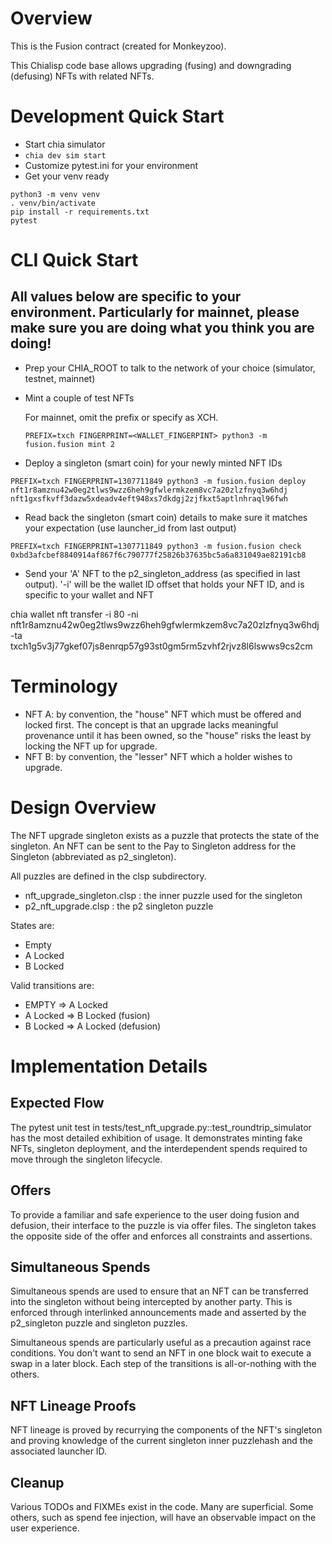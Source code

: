 # Overview

This is the Fusion contract (created for Monkeyzoo).

This Chialisp code base allows upgrading (fusing) and downgrading (defusing) NFTs with related NFTs. 

# Development Quick Start

* Start chia simulator
*   `chia dev sim start`
* Customize pytest.ini for your environment
* Get your venv ready

```
python3 -m venv venv
. venv/bin/activate
pip install -r requirements.txt
pytest
```

# CLI Quick Start

## All values below are specific to your environment. Particularly for mainnet, please make sure you are doing what you think you are doing!

* Prep your CHIA_ROOT to talk to the network of your choice (simulator, testnet, mainnet)
* Mint a couple of test NFTs

  For mainnet, omit the prefix or specify as XCH.

  ```
  PREFIX=txch FINGERPRINT=<WALLET_FINGERPINT> python3 -m fusion.fusion mint 2
  ```

* Deploy a singleton (smart coin) for your newly minted NFT IDs

```
PREFIX=txch FINGERPRINT=1307711849 python3 -m fusion.fusion deploy nft1r8amznu42w0eg2tlws9wzz6heh9gfwlermkzem8vc7a20zlzfnyq3w6hdj nft1gxsfkvff3dazw5xdeadv4eft948xs7dkdgj2zjfkxt5aptlnhraql96fwh
```

* Read back the singleton (smart coin) details to make sure it matches your expectation (use launcher_id from last output)

```
PREFIX=txch FINGERPRINT=1307711849 python3 -m fusion.fusion check 0xbd3afcbef8840914af867f6c790777f25826b37635bc5a6a831049ae82191cb8
```

* Send your 'A' NFT to the p2_singleton_address (as specified in last output). '-i' will be the wallet ID offset that holds your NFT ID, and is specific to your wallet and NFT

chia wallet nft transfer -i 80 -ni nft1r8amznu42w0eg2tlws9wzz6heh9gfwlermkzem8vc7a20zlzfnyq3w6hdj -ta txch1g5v3j77gkef07js8enrqp57g93st0gm5rm5zvhf2rjvz8l6lswws9cs2cm


# Terminology

- NFT A: by convention, the "house" NFT which must be offered and locked first. The concept is that an upgrade lacks meaningful provenance until it has been owned, so the "house" risks the least by locking the NFT up for upgrade.
- NFT B: by convention, the "lesser" NFT which a holder wishes to upgrade.

# Design Overview

The NFT upgrade singleton exists as a puzzle that protects the state of the singleton. An NFT can be sent to the Pay to Singleton address for the Singleton (abbreviated as p2_singleton). 

All puzzles are defined in the clsp subdirectory.

- nft_upgrade_singleton.clsp : the inner puzzle used for the singleton
- p2_nft_upgrade.clsp : the p2 singleton puzzle

States are:

- Empty
- A Locked
- B Locked

Valid transitions are:

- EMPTY => A Locked
- A Locked => B Locked (fusion)
- B Locked => A Locked (defusion)

# Implementation Details

## Expected Flow

The pytest unit test in tests/test_nft_upgrade.py::test_roundtrip_simulator has the most detailed exhibition of usage. It demonstrates minting fake NFTs, singleton deployment, and the interdependent spends required to move through the singleton lifecycle.

## Offers 

To provide a familiar and safe experience to the user doing fusion and defusion, their interface to the puzzle is via offer files. The singleton takes the opposite side of the offer and enforces all constraints and assertions.

## Simultaneous Spends

Simultaneous spends are used to ensure that an NFT can be transferred into the singleton without being intercepted by another party.
This is enforced through interlinked announcements made and asserted by the p2_singleton puzzle and singleton puzzles.

Simultaneous spends are particularly useful as a precaution against race conditions. You don't want to send an NFT in one block wait to execute a swap in a later block. Each step of the transitions is all-or-nothing with the others.

## NFT Lineage Proofs

NFT lineage is proved by recurrying the components of the NFT's singleton and proving knowledge of the current singleton inner puzzlehash and the associated launcher ID.

## Cleanup

Various TODOs and FIXMEs exist in the code. Many are superficial. Some others, such as spend fee injection, will have an observable impact on the user experience.
